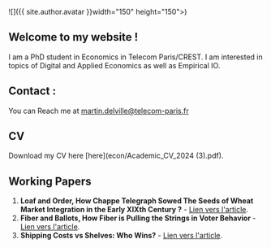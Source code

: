 

![]({{ site.author.avatar }}width="150" height="150">)

## Welcome to my website !

I am a PhD student in Economics in Telecom Paris/CREST. 
I am interested in topics of Digital and Applied Economics as well as Empirical IO.

## Contact :

You can Reach me at [martin.delville@telecom-paris.fr](martin.delville@telecom-paris.fr)

## CV
Download my CV here [here](econ/Academic_CV_2024 (3).pdf).


## Working Papers
1. **Loaf and Order, How Chappe Telegraph Sowed The Seeds of Wheat Market
Integration in the Early XIXth Century ?** - [Lien vers l'article](lien_article_1).
2. **Fiber and Ballots, How Fiber is Pulling the Strings in Voter Behavior** - [Lien vers l'article](lien_article_2).
3. **Shipping Costs vs Shelves: Who Wins?** - [Lien vers l'article](lien_article_3).

